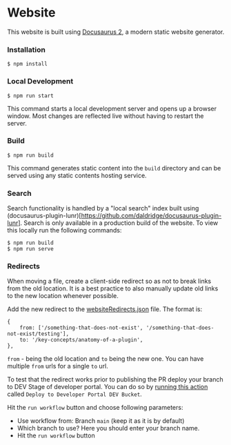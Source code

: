 # Website

This website is built using [Docusaurus 2](https://docusaurus.io/), a modern static website generator.

### Installation

```
$ npm install
```

### Local Development

```
$ npm run start
```

This command starts a local development server and opens up a browser window. Most changes are reflected live without having to restart the server.

### Build

```
$ npm run build
```

This command generates static content into the `build` directory and can be served using any static contents hosting service.

### Search

Search functionality is handled by a "local search" index built using (docusaurus-plugin-lunr)[https://github.com/daldridge/docusaurus-plugin-lunr]. Search is only available in a production build of the website. To view this locally run the following commands:

```
$ npm run build
$ npm run serve
```

### Redirects

When moving a file, create a client-side redirect so as not to break links from the old location. It is a best practice to also manually update old links to the new location whenever possible.

Add the new redirect to the [websiteRedirects.json](./websiteRedirects.json) file. The format is:

```
{
    from: ['/something-that-does-not-exist', '/something-that-does-not-exist/testing'],
    to: '/key-concepts/anatomy-of-a-plugin',
},

```

`from` - being the old location and `to` being the new one. You can have multiple `from` urls for a single `to` url.

To test that the redirect works prior to publishing the PR deploy your branch to DEV Stage of developer portal. You can do so by [running this action](https://github.com/grafana/plugin-tools/actions/workflows/deploy-to-developer-portal-dev.yml) called `Deploy to Developer Portal DEV Bucket`.

Hit the `run workflow` button and choose following parameters:

- Use workflow from: Branch `main` (keep it as it is by default)
- Which branch to use? Here you should enter your branch name.
- Hit the `run workflow` button
